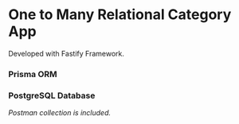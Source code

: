 # One to Many Relational Category App
Developed with Fastify Framework.
### Prisma ORM
### PostgreSQL Database

*Postman collection is included.*
